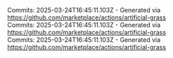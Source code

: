 Commits: 2025-03-24T16:45:11.103Z - Generated via https://github.com/marketplace/actions/artificial-grass
<br>
Commits: 2025-03-24T16:45:11.103Z - Generated via https://github.com/marketplace/actions/artificial-grass
<br>
Commits: 2025-03-24T16:45:11.103Z - Generated via https://github.com/marketplace/actions/artificial-grass
<br>
